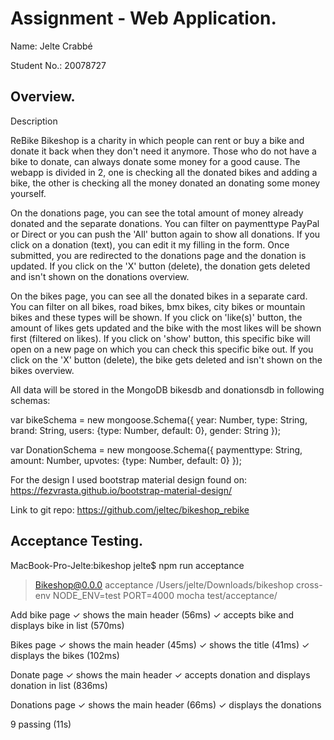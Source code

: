# Assignment - Web Application.

Name: Jelte Crabbé

Student No.:  20078727

## Overview.

Description

ReBike Bikeshop is a charity in which people can rent or buy a bike and donate it back when they don't need it anymore. Those who do not have a bike to donate, can always donate some money for a good cause.
The webapp is divided in 2, one is checking all the donated bikes and adding a bike, the other is checking all the money donated an donating some money yourself.

On the donations page, you can see the total amount of money already donated and the separate donations.
You can filter on paymenttype PayPal or Direct or you can push the 'All' button again to show all donations.
If you click on a donation (text), you can edit it my filling in the form. Once submitted, you are redirected to the donations page and the donation is updated.
If you click on the 'X' button (delete), the donation gets deleted and isn't shown on the donations overview.

On the bikes page, you can see all the donated bikes in a separate card.
You can filter on all bikes, road bikes, bmx bikes, city bikes or mountain bikes and these types will be shown.
If you click on 'like(s)' button, the amount of likes gets updated and the bike with the most likes will be shown first (filtered on likes).
If you click on 'show' button, this specific bike will open on a new page on which you can check this specific bike out.
If you click on the 'X' button (delete), the bike gets deleted and isn't shown on the bikes overview.

All data will be stored in the MongoDB bikesdb and donationsdb in following schemas:

var bikeSchema = new mongoose.Schema({
    year: Number,
    type: String,
    brand: String,
    users: {type: Number, default: 0},
    gender: String
});

var DonationSchema = new mongoose.Schema({
    paymenttype: String,
    amount: Number,
    upvotes: {type: Number, default: 0}
});

For the design I used bootstrap material design found on: https://fezvrasta.github.io/bootstrap-material-design/

Link to git repo: https://github.com/jeltec/bikeshop_rebike

## Acceptance Testing.

MacBook-Pro-Jelte:bikeshop jelte$ npm run acceptance

> Bikeshop@0.0.0 acceptance /Users/jelte/Downloads/bikeshop
> cross-env NODE_ENV=test PORT=4000 mocha test/acceptance/



  Add bike page
    ✓ shows the main header (56ms)
    ✓ accepts bike and displays bike in list (570ms)

  Bikes page
    ✓ shows the main header (45ms)
    ✓ shows the title (41ms)
    ✓ displays the bikes (102ms)

  Donate page
    ✓ shows the main header
    ✓ accepts donation and displays donation in list (836ms)

  Donations page
    ✓ shows the main header (66ms)
    ✓ displays the donations


  9 passing (11s)


